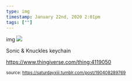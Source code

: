 ```yaml
---
type: img
timestamp: January 22nd, 2020 2:01pm
tags: [""]
---
```

img
<img src="https://saturdayxiii.github.io/media/190408289769.jpg"/>

Sonic &amp; Knuckles keychain

<a href="https://www.thingiverse.com/thing:4119050" target="_blank">https://www.thingiverse.com/thing:4119050</a><br/>
 
      
      
      
      
      
  
<small>source: https://saturdayxiii.tumblr.com/post/190408289769</small>